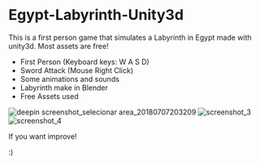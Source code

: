 # Egypt-Labyrinth-Unity3d

This is a first person game that simulates a Labyrinth in Egypt made with unity3d. Most assets are free!

- First Person (Keyboard keys: W A S D)  
- Sword Attack (Mouse Right Click) 
- Some animations and sounds
- Labyrinth make in Blender
- Free Assets used

![deepin screenshot_selecionar area_20180707203209](https://user-images.githubusercontent.com/21102697/42414228-2695a576-8220-11e8-852e-73ab1c5d2b62.png)
![screenshot_3](https://user-images.githubusercontent.com/21102697/42581627-23542fa6-8525-11e8-8628-780a3f8c7744.png)
![screenshot_4](https://user-images.githubusercontent.com/21102697/42581628-23aeb57a-8525-11e8-8159-554473112555.png)


If you want improve! 

:)
